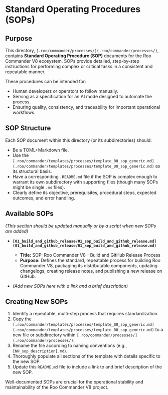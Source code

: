 # Standard Operating Procedures (SOPs)

## Purpose

This directory, `[.roo/commander/processes/](.roo/commander/processes/)`, contains **Standard Operating Procedure (SOP)** documents for the Roo Commander V8 ecosystem. SOPs provide detailed, step-by-step instructions for performing complex or critical tasks in a consistent and repeatable manner.

These procedures can be intended for:
*   Human developers or operators to follow manually.
*   Serving as a specification for an AI mode designed to automate the process.
*   Ensuring quality, consistency, and traceability for important operational workflows.

## SOP Structure

Each SOP document within this directory (or its subdirectories) should:
*   Be a TOML+Markdown file.
*   Use the `[.roo/commander/templates/processes/template_00_sop_generic.md](.roo/commander/templates/processes/template_00_sop_generic.md)` as its structural basis.
*   Have a corresponding `.README.md` file if the SOP is complex enough to warrant its own subdirectory with supporting files (though many SOPs might be single `.md` files).
*   Clearly define its objective, prerequisites, procedural steps, expected outcomes, and error handling.

## Available SOPs

*(This section should be updated manually or by a script when new SOPs are added)*

*   **`[01_build_and_github_release/01_sop_build_and_github_release.md](01_build_and_github_release/01_sop_build_and_github_release.md)`**
    *   **Title:** SOP: Roo Commander V8 - Build and GitHub Release Process
    *   **Purpose:** Defines the standard, repeatable process for building Roo Commander V8, packaging its distributable components, updating changelogs, creating release notes, and publishing a new release on GitHub.

*   *(Add new SOPs here with a link and a brief description)*

## Creating New SOPs

1.  Identify a repeatable, multi-step process that requires standardization.
2.  Copy the `[.roo/commander/templates/processes/template_00_sop_generic.md](.roo/commander/templates/processes/template_00_sop_generic.md)` to a new file or subdirectory within `[.roo/commander/processes/](.roo/commander/processes/)`.
3.  Rename the file according to naming conventions (e.g., `[NN_sop_description].md`).
4.  Thoroughly populate all sections of the template with details specific to the new SOP.
5.  Update this `README.md` file to include a link to and brief description of the new SOP.

Well-documented SOPs are crucial for the operational stability and maintainability of the Roo Commander V8 project.